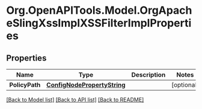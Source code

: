 # Org.OpenAPITools.Model.OrgApacheSlingXssImplXSSFilterImplProperties
## Properties

Name | Type | Description | Notes
------------ | ------------- | ------------- | -------------
**PolicyPath** | [**ConfigNodePropertyString**](ConfigNodePropertyString.md) |  | [optional] 

[[Back to Model list]](../README.md#documentation-for-models) [[Back to API list]](../README.md#documentation-for-api-endpoints) [[Back to README]](../README.md)

